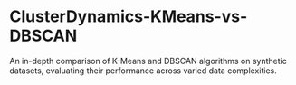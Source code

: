 # ClusterDynamics-KMeans-vs-DBSCAN
 An in-depth comparison of K-Means and DBSCAN algorithms on synthetic datasets, evaluating their performance across varied data complexities.
